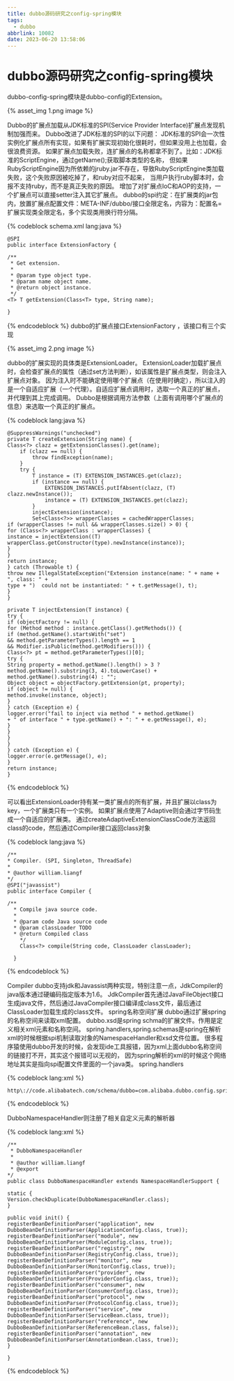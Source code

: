 ```yaml
---
title: dubbo源码研究之config-spring模块
tags:
  - dubbo
abbrlink: 10082
date: 2023-06-20 13:58:06
---
```

# dubbo源码研究之config-spring模块

dubbo-config-spring模块是dubbo-config的Extension。

{% asset_img 1.png  image %}

Dubbo的扩展点加载从JDK标准的SPI(Service Provider Interface)扩展点发现机制加强而来。
Dubbo改进了JDK标准的SPI的以下问题：
JDK标准的SPI会一次性实例化扩展点所有实现，如果有扩展实现初始化很耗时，但如果没用上也加载，会很浪费资源。
如果扩展点加载失败，连扩展点的名称都拿不到了。比如：JDK标准的ScriptEngine，通过getName();获取脚本类型的名称，
但如果RubyScriptEngine因为所依赖的jruby.jar不存在，导致RubyScriptEngine类加载失败，这个失败原因被吃掉了，和ruby对应不起来，
当用户执行ruby脚本时，会报不支持ruby，而不是真正失败的原因。
增加了对扩展点IoC和AOP的支持，一个扩展点可以直接setter注入其它扩展点。
dubbo的spi约定：在扩展类的jar包内，放置扩展点配置文件：META-INF/dubbo/接口全限定名，内容为：配置名=扩展实现类全限定名，多个实现类用换行符分隔。

{% codeblock schema.xml lang:java   %}
    
    @SPI
    public interface ExtensionFactory {

    /** 
     * Get extension. 
     *  
     * @param type object type. 
     * @param name object name. 
     * @return object instance. 
     */  
    <T> T getExtension(Class<T> type, String name);  

    }
{% endcodeblock %}
dubbo的扩展点接口ExtensionFactory ，该接口有三个实现

{% asset_img 2.png  image %}

dubbo的扩展实现的具体类是ExtensionLoader。
ExtensionLoader加载扩展点时，会检查扩展点的属性（通过set方法判断），如该属性是扩展点类型，则会注入扩展点对象。
因为注入时不能确定使用哪个扩展点（在使用时确定），所以注入的是一个自适应扩展（一个代理）。自适应扩展点调用时，选取一个真正的扩展点，并代理到其上完成调用。
Dubbo是根据调用方法参数（上面有调用哪个扩展点的信息）来选取一个真正的扩展点。


{% codeblock  lang:java   %}

    @SuppressWarnings("unchecked")  
    private T createExtension(String name) {  
    Class<?> clazz = getExtensionClasses().get(name);  
        if (clazz == null) {  
            throw findException(name);  
        }  
        try {  
            T instance = (T) EXTENSION_INSTANCES.get(clazz);  
            if (instance == null) {  
                EXTENSION_INSTANCES.putIfAbsent(clazz, (T) clazz.newInstance());  
                instance = (T) EXTENSION_INSTANCES.get(clazz);  
            }  
            injectExtension(instance);  
            Set<Class<?>> wrapperClasses = cachedWrapperClasses;  
    if (wrapperClasses != null && wrapperClasses.size() > 0) {  
    for (Class<?> wrapperClass : wrapperClasses) {  
    instance = injectExtension((T) wrapperClass.getConstructor(type).newInstance(instance));  
    }  
    }  
    return instance;  
    } catch (Throwable t) {  
    throw new IllegalStateException("Extension instance(name: " + name + ", class: " +  
    type + ")  could not be instantiated: " + t.getMessage(), t);  
    }  
    }

    private T injectExtension(T instance) {  
    try {  
    if (objectFactory != null) {  
    for (Method method : instance.getClass().getMethods()) {  
    if (method.getName().startsWith("set")  
    && method.getParameterTypes().length == 1  
    && Modifier.isPublic(method.getModifiers())) {  
    Class<?> pt = method.getParameterTypes()[0];  
    try {  
    String property = method.getName().length() > 3 ? method.getName().substring(3, 4).toLowerCase() + method.getName().substring(4) : "";  
    Object object = objectFactory.getExtension(pt, property);  
    if (object != null) {  
    method.invoke(instance, object);  
    }  
    } catch (Exception e) {  
    logger.error("fail to inject via method " + method.getName()  
    + " of interface " + type.getName() + ": " + e.getMessage(), e);  
    }  
    }  
    }  
    }  
    } catch (Exception e) {  
    logger.error(e.getMessage(), e);  
    }  
    return instance;  
    }
{% endcodeblock %}

可以看出ExtensionLoader持有某一类扩展点的所有扩展，并且扩展以class为key，一个扩展类只有一个实例。
如果扩展点使用了Adaptive则会通过字节码生成一个自适应的扩展类。
通过createAdaptiveExtensionClassCode方法返回class的code，然后通过Compiler接口返回class对象

{% codeblock  lang:java   %}
    
    /**
    * Compiler. (SPI, Singleton, ThreadSafe)
    * 
    * @author william.liangf
    */  
    @SPI("javassist")  
    public interface Compiler {

    /**
      * Compile java source code.
      *
      * @param code Java source code
      * @param classLoader TODO
      * @return Compiled class
        */  
        Class<?> compile(String code, ClassLoader classLoader);

      }

{% endcodeblock %}

Compiler dubbo支持jdk和Javassist两种实现，特别注意一点，JdkCompiler的java版本通过硬编码指定版本为1.6。
JdkCompiler首先通过JavaFileObject接口生成java文件，然后通过JavaCompiler接口编译成class文件，最后通过ClassLoader加载生成的class文件。
spring名称空间扩展
dubbo通过扩展spring的名称空间来读取xml配置。
dubbo.xsd是spring schma的扩展文件。作用是定义相关xml元素和名称空间。
spring.handlers,spring.schemas是spring在解析xml的时候根据spi机制读取对象的NamespaceHandler和xsd文件位置。
很多程序猿使用dubbo开发的时候，会发现ide工具报错，因为xml上面dubbo名称空间的链接打不开，其实这个报错可以无视的，
因为spring解析的xml的时候这个网络地址其实是指向spi配置文件里面的一个java类。
spring.handlers

{% codeblock  lang:xml   %}

    http\://code.alibabatech.com/schema/dubbo=com.alibaba.dubbo.config.spring.schema.DubboNamespaceHandler
{% endcodeblock %}

DubboNamespaceHandler则注册了相关自定义元素的解析器

{% codeblock  lang:xml   %}

    /**
     * DubboNamespaceHandler
     * 
     * @author william.liangf
     * @export
    */  
    public class DubboNamespaceHandler extends NamespaceHandlerSupport {

    static {  
    Version.checkDuplicate(DubboNamespaceHandler.class);  
    }

    public void init() {  
    registerBeanDefinitionParser("application", new DubboBeanDefinitionParser(ApplicationConfig.class, true));  
    registerBeanDefinitionParser("module", new DubboBeanDefinitionParser(ModuleConfig.class, true));  
    registerBeanDefinitionParser("registry", new DubboBeanDefinitionParser(RegistryConfig.class, true));  
    registerBeanDefinitionParser("monitor", new DubboBeanDefinitionParser(MonitorConfig.class, true));  
    registerBeanDefinitionParser("provider", new DubboBeanDefinitionParser(ProviderConfig.class, true));  
    registerBeanDefinitionParser("consumer", new DubboBeanDefinitionParser(ConsumerConfig.class, true));  
    registerBeanDefinitionParser("protocol", new DubboBeanDefinitionParser(ProtocolConfig.class, true));  
    registerBeanDefinitionParser("service", new DubboBeanDefinitionParser(ServiceBean.class, true));  
    registerBeanDefinitionParser("reference", new DubboBeanDefinitionParser(ReferenceBean.class, false));  
    registerBeanDefinitionParser("annotation", new DubboBeanDefinitionParser(AnnotationBean.class, true));  
    }

    }
{% endcodeblock %}



